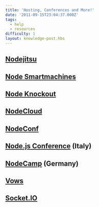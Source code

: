 ```yaml
---
title: 'Hosting, Conferences and More!'
date: '2011-09-15T23:04:37.000Z'
tags:
  - help
  - resources
difficulty: 1
layout: knowledge-post.hbs
---
```


## [Nodejitsu](http://nodejitsu.com/)

## [Node Smartmachines](http://no.de/)

## [Node Knockout](http://nodeknockout.com/)

## [NodeCloud](http://www.nodecloud.org/)

## [NodeConf](http://www.nodeconf.com/)

## [Node.js Conference](http://nodejsconf.it/) (Italy)

## [NodeCamp](http://nodecamp.eu/) (Germany)

## [Vows](http://vowsjs.org/)

## [Socket.IO](http://socket.io/)
